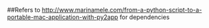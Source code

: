 ##Refers to http://www.marinamele.com/from-a-python-script-to-a-portable-mac-application-with-py2app for dependencies
